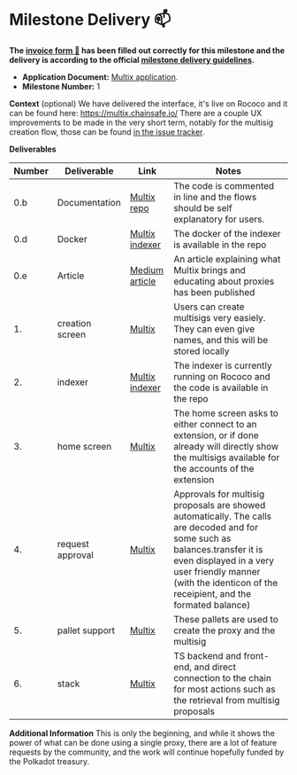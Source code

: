 # Milestone Delivery :mailbox:

**The [invoice form :pencil:](https://docs.google.com/forms/d/e/1FAIpQLSfmNYaoCgrxyhzgoKQ0ynQvnNRoTmgApz9NrMp-hd8mhIiO0A/viewform) has been filled out correctly for this milestone and the delivery is according to the official [milestone delivery guidelines](https://github.com/w3f/Grants-Program/blob/master/docs/Support%20Docs/milestone-deliverables-guidelines.md).**  

* **Application Document:** [Multix application](https://github.com/w3f/Grants-Program/blob/master/applications/Multix-a-simple-UI-for-complex-multisig.md). 
* **Milestone Number:** 1

**Context** (optional)
We have delivered the interface, it's live on Rococo and it can be found here: https://multix.chainsafe.io/
There are a couple UX improvements to be made in the very short term, notably for the multisig creation flow, those can be found [in the issue tracker](https://github.com/ChainSafe/Multix/issues).

**Deliverables**

| Number | Deliverable | Link | Notes |
| ------------- | ------------- | ------------- |------------- |
| 0.b | Documentation | [Multix repo](https://github.com/ChainSafe/Multix) | The code is commented in line and the flows should be self explanatory for users. | 
| 0.d  | Docker | [Multix indexer](https://github.com/ChainSafe/Multix/tree/main/squid) | The docker of the indexer is available in the repo | 
| 0.e  | Article | [Medium article](https://blog.chainsafe.io/multix-a-simple-interface-to-manage-complex-multisigs-on-polkadot-97328be26f9d) | An article explaining what Multix brings and educating about proxies has been published| 
| 1. | creation screen | [Multix](https://multix.chainsafe.io/) | Users can create multisigs very easiely. They can even give names, and this will be stored locally| 
| 2. | indexer | [Multix indexer](https://api.multix.chainsafe.io/) | The indexer is currently running on Rococo and the code is available in the repo| 
| 3. | home screen | [Multix](https://multix.chainsafe.io/) | The home screen asks to either connect to an extension, or if done already will directly show the multisigs available for the accounts of the extension| 
| 4. | request approval | [Multix](https://multix.chainsafe.io/) | Approvals for multisig proposals are showed automatically. The calls are decoded and for some such as balances.transfer it is even displayed in a very user friendly manner (with the identicon of the receipient, and the formated balance)| 
| 5. | pallet support |[Multix](https://multix.chainsafe.io/) | These pallets are used to create the proxy and the multisig| 
| 6. | stack | [Multix](https://multix.chainsafe.io/) | TS backend and front-end, and direct connection to the chain for most actions such as the retrieval from multisig proposals| 

**Additional Information**
This is only the beginning, and while it shows the power of what can be done using a single proxy, there are a lot of feature requests by the community, and the work will continue hopefully funded by the Polkadot treasury.

